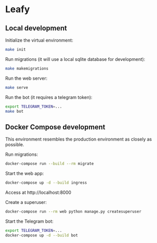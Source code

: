 # Leafy

## Local development

Initialize the virtual environment:

```bash
make init
```

Run migrations (it will use a local sqlite database for development):

```bash
make makemigrations
```

Run the web server:

```bash
make serve
```

Run the bot (it requires a telegram token):

```bash
export TELEGRAM_TOKEN=...
make bot
```


## Docker Compose development

This environment resembles the production environment as closely as possible.

Run migrations:

```bash
docker-compose run --build --rm migrate
```

Start the web app:

```bash
docker-compose up -d --build ingress
```

Access at http://localhost:8000

Create a superuser:

```bash
docker-compose run --rm web python manage.py createsuperuser
```

Start the Telegram bot:

```bash
export TELEGRAM_TOKEN=...
docker-compose up -d --build bot
```
